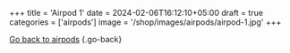+++
title = 'Airpod 1'
date = 2024-02-06T16:12:10+05:00
draft = true
categories = ['airpods']
image = '/shop/images/airpods/airpod-1.jpg'
+++


[Go back to airpods](/shop/categories/airpods/)
{.go-back}